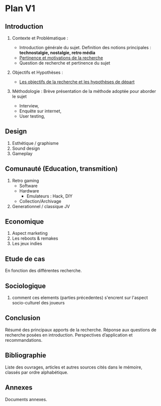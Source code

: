 # Plan V1

## Introduction

1. Contexte et Problématique :

   - Introduction générale du sujet. Definition des notions principales : **technostalgie, nostalgie, retro média**
   - [Pertinence et motivations de la recherche](/inspiration/2024-05-30/Presentation.md)
   - Question de recherche et pertinence du sujet

2. Objectifs et Hypothèses :
   - [Les objectifs de la recherche et les hypothèses de départ](https://miro.com/app/board/uXjVKhYg48E=/?share_link_id=360410071366)
3. Méthodologie : Brève présentation de la méthode adoptée pour aborder le sujet
   - Interview,
   - Enquête sur internet,
   - User testing,

## Design

1. Esthétique / graphisme
2. Sound design
3. Gameplay

## Comunauté (Education, transmition)

1. Retro gaming
   - Software
   - Hardware
     - Emulateurs : Hack, DIY
   - Collection/Archivage
2. Generationnel / classique JV

## Economique

1. Aspect marketing
2. Les reboots & remakes
3. Les jeux indies

## Etude de cas

En fonction des différentes recherche.

## Sociologique

1. comment ces elements (parties précedentes) s'encrent sur l'aspect socio-culturel des joueurs

## Conclusion

Résumé des principaux apports de la recherche.
Réponse aux questions de recherche posées en introduction.
Perspectives d’application et recommandations.

## Bibliographie

Liste des ouvrages, articles et autres sources cités dans le mémoire, classés par ordre alphabétique.

## Annexes

Documents annexes.
